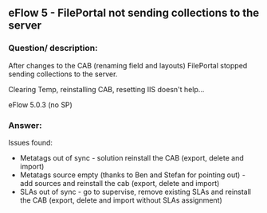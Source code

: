 ## eFlow 5 - FilePortal not sending collections to the server ##

### Question/ description: ###
After changes to the CAB (renaming field and layouts) FilePortal stopped sending collections to the server. 

Clearing Temp, reinstalling CAB, resetting IIS doesn't help...

eFlow 5.0.3 (no SP)

### Answer: ###
Issues found:

- Metatags out of sync - solution reinstall the CAB (export, delete and import)
- Metatags source empty (thanks to Ben and Stefan for pointing out) - add sources and reinstall the cab (export, delete and import)
- SLAs out of sync - go to supervise, remove existing SLAs and reinstall the CAB (export, delete and import without SLAs assignment)
